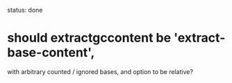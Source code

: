 status: done
# should extractgccontent be 'extract-base-content',

with arbitrary counted / ignored bases, and option to be relative?
